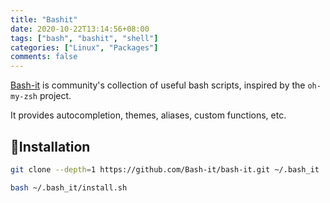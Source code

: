 ```yaml
---
title: "Bashit"
date: 2020-10-22T13:14:56+08:00
tags: ["bash", "bashit", "shell"]
categories: ["Linux", "Packages"]
comments: false
---
```


[Bash-it](https://github.com/Bash-it/bash-it) is community's collection of useful bash scripts, inspired by the `oh-my-zsh` project.

<!--more-->

It provides autocompletion, themes, aliases, custom functions, etc.

## 🔽Installation

```bash
git clone --depth=1 https://github.com/Bash-it/bash-it.git ~/.bash_it

bash ~/.bash_it/install.sh
```

